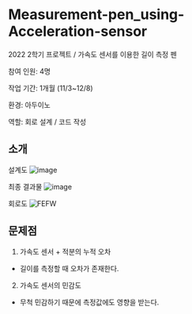# Measurement-pen_using-Acceleration-sensor
2022 2학기 프로젝트 / 가속도 센서를 이용한 길이 측정 펜

참여 인원: 4명

작업 기간: 1개월 (11/3~12/8)

환경: 아두이노

역할: 회로 설계 / 코드 작성

소개
--
설계도
![image](https://github.com/j0gea/Measurement-pen_using-Acceleration-sensor/assets/137410154/64fb281d-716a-475d-8e67-df5c87fddade)

최종 결과물
![image](https://github.com/j0gea/Measurement-pen_using-Acceleration-sensor/assets/137410154/a9ed92e7-e746-4d13-a537-4a53ff599ae5)

회로도
![FEFW](https://github.com/j0gea/Measurement-pen_using-Acceleration-sensor/assets/137410154/177daeb8-cddf-454c-8600-081da713696e)


문제점
--

1. 가속도 센서 + 적분의 누적 오차
- 길이를 측정할 때 오차가 존재한다.


2. 가속도 센서의 민감도
- 무척 민감하기 때문에 측정값에도 영향을 받는다.

